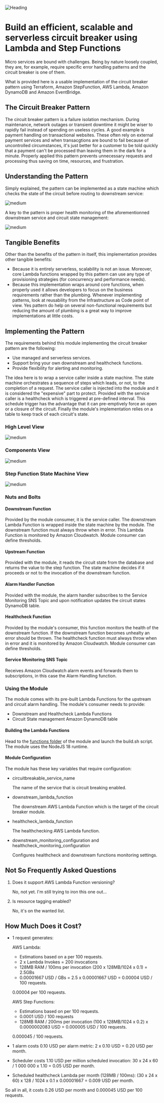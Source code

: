 ![Heading](https://assets.rainmaking.cloud/images/kid_wires_bowtie_2_out_small.png)

# Build an efficient, scalable and serverless circuit breaker using Lambda and Step Functions

Micro services are bound with challenges. Being by nature loosely coupled,  they are, for example, require specific error handling patterns and the circuit breaker is one of them. 

What is provided here is a usable implementation of the circuit breaker pattern using Terraform, Amazon StepFunction, AWS Lambda, Amazon DynamoDB and Amazon EventBridge.

## The Circuit Breaker Pattern

The circuit breaker pattern is a failure isolation mechanism. During maintenance, network outages or transient downtime it might be wiser to rapidly fail instead of spending on useless cycles. A good example is payment handling on transactional websites. These often rely on external payment services and when transacgtions are bound to fail because of uncontrolled circumstances, it's just better for a customer to be told quickly that a payment can't be processed than leaving them in the dark for a minute. Properly applied this pattern prevents unnecessary requests and processing thus saving on time, resources, and frustration.

## Understanding the Pattern

Simply explained, the pattern can be implemented as a state machine which checks the state of the circuit before routing to downstream service:

![medium](https://assets.rainmaking.cloud/images/circuit-breaker-hl-diagram-1-1.png "request processing state machine flow diagram")

A key to the pattern is proper health monitoring of the aforementionned downstream service and circuit state management:

![medium](https://assets.rainmaking.cloud/images/circuit-breaker-hl-diagram-2-3.png "healthcheck flow diagram")

## Tangible Benefits

Other than the benefits of the pattern in itself, this implementation provides other tangible benefits:

- Because it is entirely serverless, scalability is not an issue. Moreover, core Lambda functions wrapped by this pattern can use any type of provisioning strategies (for concurrency and performance needs).
- Because this implementation wraps around core functions, when properly used it allows developers to focus on the business requirements rather than the plumbing. Whenever implementing patterns, look at reusability from the Infrastructure as Code point of view. Yes pattern do help on several non-functional requirements but reducing the amount of plumbing is a great way to improve implementations at little costs.

## Implementing the Pattern

The requirements behind this module implementing the circuit breaker pattern are the following:

- Use managed and serverless services.
- Support bring your own downstream and healthcheck functions.
- Provide flexibility for alerting and monitoring.

The idea here is to wrap a service caller inside a state machine. The state machine orchestrates a sequence of steps which leads, or not, to the completion of a request. The service caller is injected into the module and it is considered the "expensive" part to protect. Provided with the service caller is a healthcheck which is triggered at pre-defined interval. This schedule trigger has the advantage that it can pre-emptively force an open or a closure of the circuit. Finally the module's implementation relies on a table to keep track of each circuit's state.

### High Level View

![medium](https://assets.rainmaking.cloud/images/circuit-breaker-functional-diagram-1-2.png "high level components diagram")

### Components View

![medium](https://assets.rainmaking.cloud/images/circuit-breaker-components-diagram-1-3.png "AWS components diagram")

### Step Function State Machine View

![medium](https://assets.rainmaking.cloud/images/circuit-breaker-statemachine-diagram-1-1.png "State machine diagram")

### Nuts and Bolts

#### Downstream Function

Provided by the module consumer, it is the service caller. The downstream Lambda Function is wrapped inside the state machine by the module. The downstream function must always throw when in error. This Lambda Function is monitored by Amazon Cloudwatch. Module consumer can define thresholds.

#### Upstream Function

Provided with the module, it reads the circuit state from the database and returns the value to the step function. The state machine decides if it proceeds or not to the invocation of the downstream function.

#### Alarm Handler Function

Provided with the module, the alarm handler subscribes to the Service Monitoring SNS Topic and upon notification updates the circuit states DynamoDB table.

#### Healthcheck Function

Provided by the module's consumer, this function monitors the health of the downstream function. If the downstream function becomes unhealty an error should be thrown. The healthcheck function must always throw when in error and it is monitored by Amazon Cloudwatch. Module consumer can define thresholds.

#### Service Monitoring SNS Topic

Receives Amazon Cloudwatch alarm events and forwards them to subscriptions, in this case the Alarm Handling function.

### Using the Module

The module comes with its pre-built Lambda Functions for the upstream and circuit alarm handling. The module's consumer needs to provide:

- Downstream and Healthcheck Lambda Functions
- Circuit State management Amazon DynamoDB table

#### Building the Lambda Functions

Head to the [functions folder](functions) of the module and launch the build.sh script. The module uses the NodeJS 18 runtime.

#### Module Configuration

The module has these key variables that require configuration:

- circuitbreakable_service_name

    The name of the service that is circuit breaking enabled.

- downstream_lambda_function

    The downstream AWS Lambda Function which is the target of the circuit breaker module.

- healthcheck_lambda_function

    The healthchecking AWS Lambda function.

- downstream_monitoring_configuration and healthcheck_monitoring_configuration

    Configures healthcheck and downstream functions monitoring settings.

## Not So Frequently Asked Questions

1. Does it support AWS Lambda Function versioning?

    No, not yet. I'm still trying to iron this one out...

1. Is resource tagging enabled?

    No, it's on the wanted list.

## How Much Does it Cost?

- 1 request generates:

    AWS Lambda: 

    - Estimations based on a per 100 requests.
    - 2 x Lambda Invokes = 200 invocations
    - 128MB RAM / 100ms per invocation (200 x 128MB/1024 x 0.1) = 2.5GBs
    - 0.00001667 USD / GBs = 2.5 x 0.00001667 USD = 0.00004 USD / 100 requests.

    0.00004 per 100 requests.

    AWS Step Functions:

    - Estimations based on per 100 requests.
    - 0.0001 USD / 100 requests
    - 128MB RAM / 200ms per invocation (100 x 128MB/1024 x 0.2) x 0.0000002083 USD = 0.000005 USD / 100 requests.

    0.000045 / 100 requests.

- 1 alarm costs 0.10 USD per alarm metric: 2 x 0.10 USD = 0.20 USD per month.

- Scheduler costs 1.10 USD per million scheduled invocation: 30 x 24 x 60 / 1 000 000 x 1.10 = 0.05 USD per month.

- Scheduled healthcheck Lambda per month (128MB / 100ms): (30 x 24 x 60) x 128 / 1024 x 0.1 x 0.00001667 = 0.009 USD per month.

So all in all, it costs 0.26 USD per month and 0.000045 USD per 100 requests.